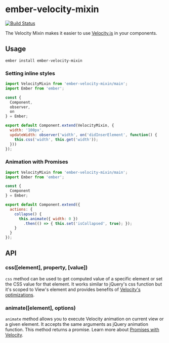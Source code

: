 ember-velocity-mixin
======================

[![Build Status](https://travis-ci.org/EmberSherpa/ember-velocity-mixin.svg)](https://travis-ci.org/EmberSherpa/ember-velocity-mixin)

The Velocity Mixin makes it easier to use [Velocity.js](http://julian.com/research/velocity/) in your components.

## Usage

`ember install ember-velocity-mixin`

### Setting inline styles

```js
import VelocityMixin from 'ember-velocity-mixin/main';
import Ember from 'ember';

const {
  Component,
  observer,
  on
} = Ember;

export default Component.extend(VelocityMixin, {
  width: '100px',
  updateWidth: observer('width', on('didInserElement', function() {
    this.css('width', this.get('width'));
  }))
});
```

### Animation with Promises

```js
import VelocityMixin from 'ember-velocity-mixin/main';
import Ember from 'ember';

const {
  Component
} = Ember;

export default Component.extend({
  actions: {
    collapse() {
      this.animate({ width: 0 })
        .then(() => { this.set('isCollapsed', true); });
    }
  }
});
```

## API

### css([element], property, [value])

```css``` method can be used to get computed value of a specific element or set the CSS value for that element. It works
similar to jQuery's css function but it's scoped to View's element and provides benefits of [Velocity's optimizations](https://github.com/julianshapiro/velocity/blob/master/velocity.js#L1587).

### animate([element], options)

```animate``` method allows you to execute Velocity animation on current view or a given element. It accepts the same arguments as jQuery animation function. 
This method returns a promise. Learn more about [Promises with Velocity](http://julian.com/research/velocity/#promises). 
